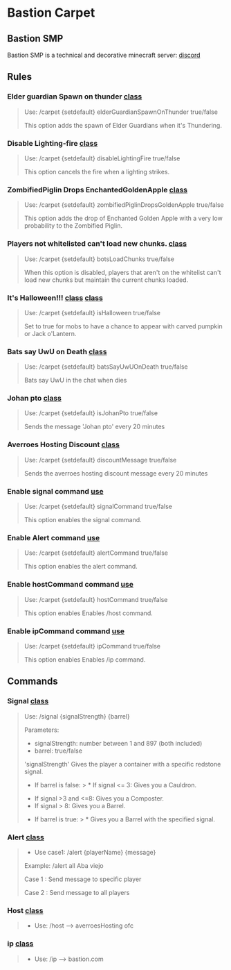 # Bastion Carpet

## Bastion SMP

Bastion SMP is a technical and decorative minecraft server: [discord](https://discord.gg/x3bVAbQAZt)

## Rules

### Elder guardian Spawn on thunder [class](/src/main/java/carpet/bastion/mixin/elderGuardianSpawnOnThunder/OceanMonumentMixin.java)

> Use: /carpet {setdefault} elderGuardianSpawnOnThunder true/false
>
> This option adds the spawn of Elder Guardians when it's Thundering.

### Disable Lighting-fire [class](/src/main/java/carpet/bastion/mixin/disableLightingFire/LightningEntityMixin.java)

> Use: /carpet {setdefault} disableLightingFire true/false
>
> This option cancels the fire when a lighting strikes.

### ZombifiedPiglin Drops EnchantedGoldenApple [class](/src/main/java/carpet/bastion/mixin/zombifiedPiglinDropsGoldenApple/ZombifiedPiglinEntityMixin.java)

> Use: /carpet {setdefault} zombifiedPiglinDropsGoldenApple true/false
>
> This option adds the drop of Enchanted Golden Apple with a very low probability to the Zombified Piglin.

### Players not whitelisted can't load new chunks. [class](/src/main/java/carpet/bastion/mixin/botsLoadChunks/ThreadedAnvilChunkStorageMixin.java)

> Use: /carpet {setdefault} botsLoadChunks true/false
>
>  When this option is disabled, players that aren't on the whitelist can't load new chunks but maintain the current chunks loaded.

### It's Halloween!!! [class](/src/main/java/carpet/bastion/mixin/halloween/AbstractSkeletonEntityMixin.java)  [class](/src/main/java/carpet/bastion/mixin/halloween/ZombieEntityMixin.java)

> Use: /carpet {setdefault} isHalloween true/false
>
>  Set to true for mobs to have a chance to appear with carved pumpkin or Jack o'Lantern.

### Bats say UwU on Death [class](/src/main/java/carpet/bastion/mixin/uwuBat/BatEntityMixin.java)

> Use: /carpet {setdefault} batsSayUwUOnDeath true/false
>
> Bats say UwU in the chat when dies

### Johan pto [class](/src/main/java/carpet/bastion/rules/timed/JohanPtoRule.java)

> Use: /carpet {setdefault} isJohanPto true/false
>
> Sends the message 'Johan pto' every 20 minutes

### Averroes Hosting Discount [class](/src/main/java/carpet/bastion/rules/timed/DescuentoRule.java)

> Use: /carpet {setdefault} discountMessage true/false
>
> Sends the averroes hosting discount message every 20 minutes

### Enable signal command [use](/README.md#signal-class)

> Use: /carpet {setdefault} signalCommand true/false
>
> This option enables the signal command.

### Enable Alert command [use](/README.md#alert-class)

> Use: /carpet {setdefault} alertCommand true/false
>
> This option enables the alert command.

### Enable hostCommand command [use](/README.md#host-class)

> Use: /carpet {setdefault} hostCommand true/false
>
> This option enables Enables /host command.

### Enable ipCommand command [use](/README.md#ip-class)

> Use: /carpet {setdefault} ipCommand true/false
>
> This option enables Enables /ip command.

## Commands

### Signal [class](/src/main/java/carpet/bastion/command/SignalCommand.java)

> Use: /signal {signalStrength} {barrel}
>
> Parameters:
> - signalStrength: number between 1 and 897 (both included)
> - barrel: true/false
>
> 'signalStrength' Gives the player a container with a specific redstone signal.
> - If barrel is false:
    >  * If signal <= 3: Gives you a Cauldron.
>  * If signal >3 and <=8: Gives you a Composter.
>  * If signal > 8: Gives you a Barrel.
> - If barrel is true:
    >  * Gives you a Barrel with the specified signal.

### Alert [class](/src/main/java/carpet/bastion/command/HostCommand.java)

>* Use case1: /alert {playerName} {message}
> 
>Example: /alert all Aba viejo
> 
> Case 1 : Send message to specific player
> 
> Case 2 : Send message to all players
> 

### Host [class](/src/main/java/carpet/bastion/command/AlertCommand.java)

>* Use: /host --> averroesHosting ofc
> 

### ip [class](/src/main/java/carpet/bastion/command/IPCommand.java)

>* Use: /ip --> bastion.com
> 
